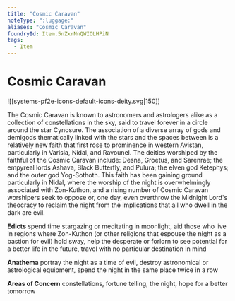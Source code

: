 ```yaml
---
title: "Cosmic Caravan"
noteType: ":luggage:"
aliases: "Cosmic Caravan"
foundryId: Item.5nZxrNnQWIOLHPiN
tags:
  - Item
---
```


# Cosmic Caravan
![[systems-pf2e-icons-default-icons-deity.svg|150]]

The Cosmic Caravan is known to astronomers and astrologers alike as a collection of constellations in the sky, said to travel forever in a circle around the star Cynosure. The association of a diverse array of gods and demigods thematically linked with the stars and the spaces between is a relatively new faith that first rose to prominence in western Avistan, particularly in Varisia, Nidal, and Ravounel. The deities worshiped by the faithful of the Cosmic Caravan include: Desna, Groetus, and Sarenrae; the empyreal lords Ashava, Black Butterfly, and Pulura; the elven god Ketephys; and the outer god Yog-Sothoth. This faith has been gaining ground particularly in Nidal, where the worship of the night is overwhelmingly associated with Zon-Kuthon, and a rising number of Cosmic Caravan worshipers seek to oppose or, one day, even overthrow the Midnight Lord's theocracy to reclaim the night from the implications that all who dwell in the dark are evil.

**Edicts** spend time stargazing or meditating in moonlight, aid those who live in regions where Zon-Kuthon (or other religions that espouse the night as a bastion for evil) hold sway, help the desperate or forlorn to see potential for a better life in the future, travel with no particular destination in mind

**Anathema** portray the night as a time of evil, destroy astronomical or astrological equipment, spend the night in the same place twice in a row

**Areas of Concern** constellations, fortune telling, the night, hope for a better tomorrow
